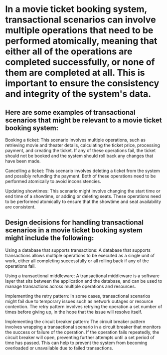 # In a movie ticket booking system, transactional scenarios can involve multiple operations that need to be performed atomically, meaning that either all of the operations are completed successfully, or none of them are completed at all. This is important to ensure the consistency and integrity of the system's data.

## Here are some examples of transactional scenarios that might be relevant to a movie ticket booking system:

Booking a ticket: This scenario involves multiple operations, such as retrieving movie and theater details, calculating the ticket price, processing payment, and creating the ticket. If any of these operations fail, the ticket should not be booked and the system should roll back any changes that have been made.

Cancelling a ticket: This scenario involves deleting a ticket from the system and possibly refunding the payment. Both of these operations need to be performed atomically to avoid inconsistencies.

Updating showtimes: This scenario might involve changing the start time or end time of a showtime, or adding or deleting seats. These operations need to be performed atomically to ensure that the showtime and seat availability are consistent.

## Design decisions for handling transactional scenarios in a movie ticket booking system might include the following:

Using a database that supports transactions: A database that supports transactions allows multiple operations to be executed as a single unit of work, either all completing successfully or all rolling back if any of the operations fail.

Using a transactional middleware: A transactional middleware is a software layer that sits between the application and the database, and can be used to manage transactions across multiple operations and resources.

Implementing the retry pattern: In some cases, transactional scenarios might fail due to temporary issues such as network outages or resource contention. The retry pattern involves retrying the operation a set number of times before giving up, in the hope that the issue will resolve itself.

Implementing the circuit breaker pattern: The circuit breaker pattern involves wrapping a transactional scenario in a circuit breaker that monitors the success or failure of the operation. If the operation fails repeatedly, the circuit breaker will open, preventing further attempts until a set period of time has passed. This can help to prevent the system from becoming overloaded or unavailable due to failed transactions.
